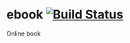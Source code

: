 # ebook [![Build Status](https://drone.siwei.lu/api/badges/IdanLoo/ebook/status.svg)](https://drone.siwei.lu/IdanLoo/ebook)

Online book
